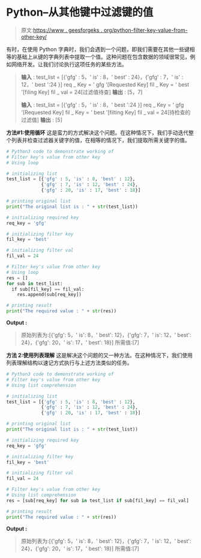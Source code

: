 # Python–从其他键中过滤键的值

> 原文:[https://www . geesforgeks . org/python-filter-key-value-from-other-key/](https://www.geeksforgeeks.org/python-filter-keys-value-from-other-key/)

有时，在使用 Python 字典时，我们会遇到一个问题，即我们需要在其他一些键相等的基础上从键的字典列表中提取一个值。这种问题在包含数据的领域很常见，例如网络开发。让我们讨论执行这项任务的某些方法。

> **输入** :
> test_list = [{'gfg' : 5，' is' : 8，' best' : 24}，{'gfg' : 7，' is' : 12，' best ':24 }]
> req _ Key = ' gfg '[Requested Key]
> fil _ Key = ' best '[filing Key]
> fil _ val = 24[过滤值待查]
> **输出** : [5，7]
> 
> **输入** :
> test_list = [{'gfg' : 5，' is' : 8，' best ':24 }]
> req _ Key = ' gfg '[Requested Key]
> fil _ Key = ' best '[filting Key]
> fil _ val = 24[待检查的过滤值]
> **输出** : [5]

**方法#1:使用循环**
这是蛮力的方式解决这个问题。在这种情况下，我们手动迭代整个列表并检查过滤器关键字的值，在相等的情况下，我们提取所需关键字的值。

```py
# Python3 code to demonstrate working of 
# Filter key's value from other key
# Using loop

# initializing list
test_list = [{'gfg' : 5, 'is' : 8, 'best' : 12}, 
             {'gfg' : 7, 'is' : 12, 'best' : 24},
             {'gfg' : 20, 'is' : 17, 'best' : 18}]

# printing original list
print("The original list is : " + str(test_list))

# initializing required key
req_key = 'gfg'

# initializing filter key
fil_key = 'best'

# initializing filter val 
fil_val = 24

# Filter key's value from other key
# Using loop
res = []
for sub in test_list:
  if sub[fil_key] == fil_val:
    res.append(sub[req_key])

# printing result 
print("The required value : " + str(res)) 
```

**Output :**

> 原始列表为:[{'gfg': 5，' is': 8，' best': 12}，{'gfg': 7，' is': 12，' best': 24}，{'gfg': 20，' is': 17，' best': 18}]
> 所需值:[7]

**方法 2:使用列表理解**
这是解决这个问题的又一种方法。在这种情况下，我们使用列表理解结构以速记方式执行与上述方法类似的任务。

```py
# Python3 code to demonstrate working of 
# Filter key's value from other key
# Using list comprehension

# initializing list
test_list = [{'gfg' : 5, 'is' : 8, 'best' : 12}, 
             {'gfg' : 7, 'is' : 12, 'best' : 24},
             {'gfg' : 20, 'is' : 17, 'best' : 18}]

# printing original list
print("The original list is : " + str(test_list))

# initializing required key
req_key = 'gfg'

# initializing filter key
fil_key = 'best'

# initializing filter val 
fil_val = 24

# Filter key's value from other key
# Using list comprehension
res = [sub[req_key] for sub in test_list if sub[fil_key] == fil_val]

# printing result 
print("The required value : " + str(res)) 
```

**Output :**

> 原始列表为:[{'gfg': 5，' is': 8，' best': 12}，{'gfg': 7，' is': 12，' best': 24}，{'gfg': 20，' is': 17，' best': 18}]
> 所需值:[7]